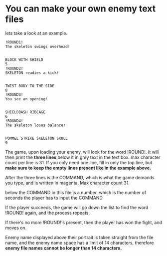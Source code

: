 # You can make your own enemy text files

lets take a look at an example.

```
!ROUND1!
The skeleton swings overhead!


BLOCK WITH SHIELD
5
!ROUND2!
SKELETON readies a kick!


TWIST BODY TO THE SIDE
8
!ROUND3!
You see an opening!


SHIELDBASH RIBCAGE
6
!ROUND4!
The skeleton loses balance!


POMMEL STRIKE SKELETON SKULL
9
```

The game, upon loading your enemy, will look for the word !ROUND!.
It will then print the **three lines** below it in grey text in the text box. max character count per line is 31. If you only need one line, fill in only the top line, but **make sure to keep the empty lines present like in the example above.**

After the three lines is the COMMAND, which is what the game demands you type, and is written in magenta. Max character count 31.

below the COMMAND in this file is a number, which is the number of seconds the player has to input the COMMAND.

If the player succeeds, the game will go down the list to find the word !ROUND! again, and the process repeats.

If there's no more !ROUND!'s present, then the player has won the fight, and moves on.

Enemy name displayed above their portrait is taken straight from the file name, and the enemy name space has a limit of 14 characters, therefore **enemy file names cannot be longer than 14 characters.**